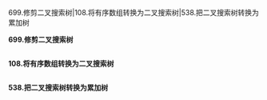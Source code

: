 699.修剪二叉搜索树|108.将有序数组转换为二叉搜索树|538.把二叉搜索树转换为累加树 

**699.修剪二叉搜索树**
```

```

**108.将有序数组转换为二叉搜索树**
```

```

**538.把二叉搜索树转换为累加树**
```

```